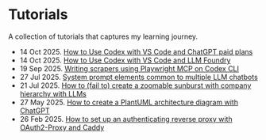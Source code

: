 # Tutorials

A collection of tutorials that captures my learning journey.

- 14 Oct 2025. [How to Use Codex with VS Code and ChatGPT paid plans](codex-vscode/)
- 14 Oct 2025. [How to Use Codex with VS Code and LLM Foundry](codex-llmfoundry/)
- 19 Sep 2025. [Writing scrapers using Playwright MCP on Codex CLI](codex-playwright/)
- 27 Jul 2025. [System prompt elements common to multiple LLM chatbots](system-prompt-elements/)
- 21 Jul 2025. [How to (fail to) create a zoomable sunburst with company hierarchy with LLMs](zoomable-sunburst/)
- 27 May 2025. [How to create a PlantUML architecture diagram with ChatGPT](plantuml/)
- 26 Feb 2025. [How to set up an authenticating reverse proxy with OAuth2-Proxy and Caddy](oauth2-proxy/)
